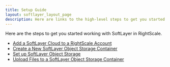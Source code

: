 ```yaml
---
title: Setup Guide
layout: softlayer_layout_page
description: Here are links to the high-level steps to get you started working with SoftLayer in the RightScale Cloud Management Platform.
---
```


Here are the steps to get you started working with SoftLayer in RightScale.

* [Add a SoftLayer Cloud to a RightScale Account](softlayer_quick_start_guide.html)
* [Create a New SoftLayer Object Storage Container](Create_a_New_SoftLayer_Object_Storage_Container.html)
* [Set up SoftLayer Object Storage](Set_up_SoftLayer_Object_Storage.html)
* [Upload Files to a SoftLayer Object Storage Container](Upload_Files_to_a_SoftLayer_Object_Storage_Container.html)
